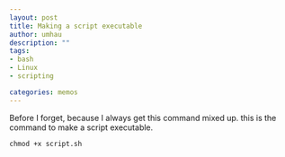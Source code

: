 ```yaml
---
layout: post
title: Making a script executable
author: umhau
description: ""
tags:
- bash
- Linux
- scripting

categories: memos
---
```


Before I forget, because I always get this command mixed up.  this is the command to make a script executable.

    chmod +x script.sh

